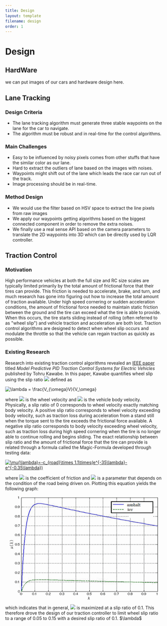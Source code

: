 ```yaml
---
title: Design
layout: template
filename: design
order: 1
--- 
```


# Design
## HardWare
we can put images of our cars and hardware design here.


## Lane Tracking

### Design Criteria
  - The lane tracking algorithm must generate three stable waypoints on the lane for the car to navigate.
  - The algorithm must be robust and in real-time for the control algorithms.
### Main Challenges
  - Easy to be influenced by noisy pixels comes from other stuffs that have the similar color  as our lane.
  - Hard to extract the outliers of lane based on the images with noises.
  - Waypoints might shift out of the lane which leads the race car run out of the track.
  - Image processing should be in real-time.

### Method Design
  - We would use the filter based on HSV space to extract the line pixels from raw images
  - We apply our waypoints getting algorithms based on the biggest connected component in order to remove the extra noises.
  - We finally use a real sense API based on the camera parameters to translate the 2D waypoints into 3D which can be directly used by LQR controller.


## Traction Control

### Motivation
High performance vehicles at both the full size and RC size scales are typically limited primarily by the total amount of frictional force that their tires can provide. This friction is needed to accelerate, brake, and turn, and much research has gone into figuring out how to increase the total amount of traction available. Under high speed cornering or sudden acceleration conditions, the amount of frictional force needed to maintain static friction between the ground and the tire can exceed what the tire is able to provide. When this occurs, the tire starts sliding instead of rolling (often referred to as "wheel slip") and vehicle traction and acceleration are both lost. Traction control algorithms are designed to detect when wheel slip occurs and modulate the throttle so that the vehicle can regain traction as quickly as possible.

### Existing Research
Research into existing traction control algorithms revealed an [IEEE paper](https://ieeexplore-ieee-org.libproxy.berkeley.edu/document/6402343) titled *Model Predictive PID Traction Control Systems for Electric Vehicles* published by Tohru Kawabe. In this paper, Kawabe quantifies wheel slip using the slip ratio <img src="https://render.githubusercontent.com/render/math?math=\lambda"> defined as
<p><img src="https://latex.codecogs.com/gif.latex?\fn_phv&space;\lambda&space;=&space;\frac{V_{\omega}V}{V_\omega}" title="\lambda = \frac{V_{\omega}V}{V_\omega}" style="display:block; margin: 0 auto" /></p>
where <img src="https://render.githubusercontent.com/render/math?math=V_{\omega}"> is the wheel velocity and <img src="https://render.githubusercontent.com/render/math?math=V"> is the vehicle body velocity. Physically, a slip ratio of 0 corresponds to wheel velocity exactly matching body velocity. A positive slip ratio corresponds to wheel velocity exceeding body velocity, such as traction loss during acceleration from a stand still when the torque sent to the tire exceeds the frictional force available. A negative slip ratio corresponds to body velocity exceeding wheel velocity, such as traction loss during high speed cornering when the tire is no longer able to continue rolling and begins sliding.
The exact relationship between slip ratio and the amount of frictional force that the tire can provide is related through a formula called the Magic-Formula developed through testing data:
<p><a href="https://www.codecogs.com/eqnedit.php?latex=\mu(\lambda)=-c_{road}\times&space;1.1\times(e^{-35\lambda}-e^{-0.35\lambda})" target="_blank"><img src="https://latex.codecogs.com/gif.latex?\mu(\lambda)=-c_{road}\times&space;1.1\times(e^{-35\lambda}-e^{-0.35\lambda})" title="\mu(\lambda)=-c_{road}\times 1.1\times(e^{-35\lambda}-e^{-0.35\lambda})" /></a> </p>
where <img src="https://render.githubusercontent.com/render/math?math=\mu"> is the coefficient of friction and <img src="https://render.githubusercontent.com/render/math?math=c_{road}"> is a parameter that depends on the condition of the road being driven on.
Plotting this equation yields the following graph:
<p><img src="images/magicformula.gif" width="480" height="auto" style="display:block; margin: 0 auto" ></p>
which indicates that in general, <img src="https://render.githubusercontent.com/render/math?math=V_{\lambda}"> is maximized at a slip ratio of 0.1. This therefore drove the design of our traction controller to limit wheel slip ratio to a range of 0.05 to 0.15 with a desired slip ratio of 0.1. 
$\lambda$ 
